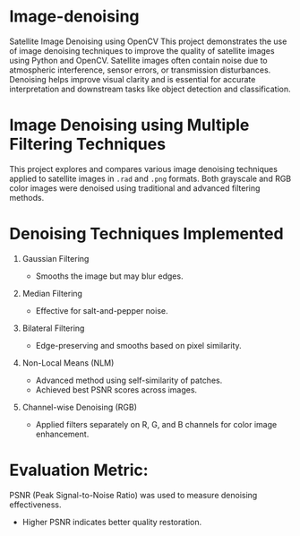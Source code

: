 # Image-denoising

Satellite Image Denoising using OpenCV
This project demonstrates the use of image denoising techniques to improve the quality of satellite images using Python and OpenCV.
Satellite images often contain noise due to atmospheric interference, sensor errors, or transmission disturbances. Denoising helps improve visual clarity and is essential for accurate interpretation and downstream tasks like object detection and classification.

# Image Denoising using Multiple Filtering Techniques

This project explores and compares various image denoising techniques applied to satellite images in `.rad` and `.png` formats. Both grayscale and RGB color images were denoised using traditional and advanced filtering methods.


# Denoising Techniques Implemented

1. Gaussian Filtering
   - Smooths the image but may blur edges.

2. Median Filtering
   - Effective for salt-and-pepper noise.
   
3. Bilateral Filtering
   - Edge-preserving and smooths based on pixel similarity.

4. Non-Local Means (NLM)
   - Advanced method using self-similarity of patches.
   - Achieved best PSNR scores across images.

5. Channel-wise Denoising (RGB)
   - Applied filters separately on R, G, and B channels for color image enhancement.
     
# Evaluation Metric:
PSNR (Peak Signal-to-Noise Ratio) was used to measure denoising effectiveness.
- Higher PSNR indicates better quality restoration.

